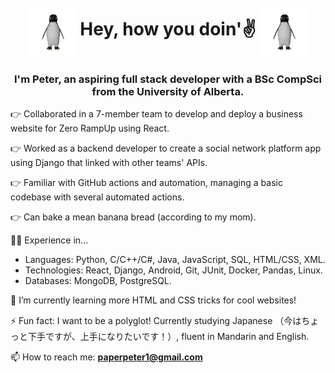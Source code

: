 <div align="center">
  <img src="./resources/penguin.gif" width="80" height="80" style="display: inline-block; vertical-align: middle;"/>
  <h1 style="display: inline-block;">Hey, how you doin'✌️</h1>
  <img src="./resources/penguin.gif" width="80" height="80" style="display: inline-block; vertical-align: middle;"/>
</div>
<h3 align="center">I'm Peter, an aspiring full stack developer with a BSc CompSci from the University of Alberta.</h3> 


👉 Collaborated in a 7-member team to develop and deploy a business website for Zero RampUp using React.

👉 Worked as a backend developer to create a social network platform app using Django that linked with other teams' APIs.

👉 Familiar with GitHub actions and automation, managing a basic codebase with several automated actions.

👉 Can bake a mean banana bread (according to my mom).

🧑‍💻 Experience in...
  -	Languages: Python, C/C++/C#, Java, JavaScript, SQL, HTML/CSS, XML.
  -	Technologies: React, Django, Android, Git, JUnit, Docker, Pandas, Linux.
  -	Databases: MongoDB, PostgreSQL.

🌱 I’m currently learning more HTML and CSS tricks for cool websites!

⚡ Fun fact: I want to be a polyglot! Currently studying Japanese （今はちょっと下手ですが、上手になりたいです！）, fluent in Mandarin and English.

📫 How to reach me: **paperpeter1@gmail.com**
  
<!--
**riceboypeter/riceboypeter** is a ✨ _special_ ✨ repository because its `README.md` (this file) appears on your GitHub profile.

Here are some ideas to get you started:

- 🔭 I’m currently working on ...
- 🌱 I’m currently learning more web design!
- 👯 I’m looking to collaborate on ...
- 🤔 I’m looking for help with ...
- 💬 Ask me about ...
- 📫 How to reach me: ...
- 😄 Pronouns: ...
- ⚡ Fun fact: I want to be a polyglot! Currently studying Japanese, fluent in Mandarin and English
-->
